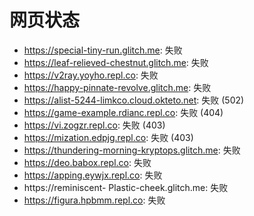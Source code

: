 # 网页状态
- https://special-tiny-run.glitch.me: 失败
- https://leaf-relieved-chestnut.glitch.me: 失败
- https://v2ray.yoyho.repl.co: 失败
- https://happy-pinnate-revolve.glitch.me: 失败
- https://alist-5244-limkco.cloud.okteto.net: 失败 (502)
- https://game-example.rdianc.repl.co: 失败 (404)
- https://vi.zogzr.repl.co: 失败 (403)
- https://mization.edpjg.repl.co: 失败 (403)
- https://thundering-morning-kryptops.glitch.me: 失败
- https://deo.babox.repl.co: 失败
- https://apping.eywjx.repl.co: 失败
- https://reminiscent- Plastic-cheek.glitch.me: 失败
- https://figura.hpbmm.repl.co: 失败
